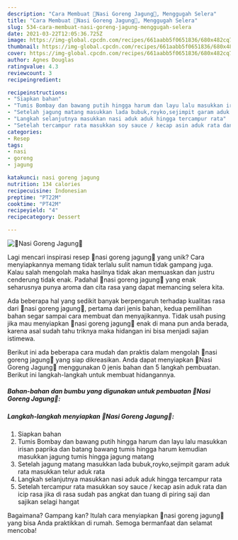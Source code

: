 ```yaml
---
description: "Cara Membuat 💢Nasi Goreng Jagung💢, Menggugah Selera"
title: "Cara Membuat 💢Nasi Goreng Jagung💢, Menggugah Selera"
slug: 534-cara-membuat-nasi-goreng-jagung-menggugah-selera
date: 2021-03-22T12:05:36.725Z
image: https://img-global.cpcdn.com/recipes/661aabb5f0651836/680x482cq70/💢nasi-goreng-jagung💢-foto-resep-utama.jpg
thumbnail: https://img-global.cpcdn.com/recipes/661aabb5f0651836/680x482cq70/💢nasi-goreng-jagung💢-foto-resep-utama.jpg
cover: https://img-global.cpcdn.com/recipes/661aabb5f0651836/680x482cq70/💢nasi-goreng-jagung💢-foto-resep-utama.jpg
author: Agnes Douglas
ratingvalue: 4.3
reviewcount: 3
recipeingredient:

recipeinstructions:
- "Siapkan bahan"
- "Tumis Bombay dan bawang putih hingga harum dan layu lalu masukkan irisan paprika dan batang bawang tumis hingga harum kemudian masukkan jagung tumis hingga jagung matang"
- "Setelah jagung matang masukkan lada bubuk,royko,sejimpit garam aduk rata masukkan telur aduk rata"
- "Langkah selanjutnya masukkan nasi aduk aduk hingga tercampur rata"
- "Setelah tercampur rata masukkan soy sauce / kecap asin aduk rata dan icip rasa jika di rasa sudah pas angkat dan tuang di piring saji dan sajikan selagi hangat"
categories:
- Resep
tags:
- nasi
- goreng
- jagung

katakunci: nasi goreng jagung 
nutrition: 134 calories
recipecuisine: Indonesian
preptime: "PT22M"
cooktime: "PT42M"
recipeyield: "4"
recipecategory: Dessert

---
```



![💢Nasi Goreng Jagung💢](https://img-global.cpcdn.com/recipes/661aabb5f0651836/680x482cq70/💢nasi-goreng-jagung💢-foto-resep-utama.jpg)

Lagi mencari inspirasi resep 💢nasi goreng jagung💢 yang unik? Cara menyiapkannya memang tidak terlalu sulit namun tidak gampang juga. Kalau salah mengolah maka hasilnya tidak akan memuaskan dan justru cenderung tidak enak. Padahal 💢nasi goreng jagung💢 yang enak seharusnya punya aroma dan cita rasa yang dapat memancing selera kita.



Ada beberapa hal yang sedikit banyak berpengaruh terhadap kualitas rasa dari 💢nasi goreng jagung💢, pertama dari jenis bahan, kedua pemilihan bahan segar sampai cara membuat dan menyajikannya. Tidak usah pusing jika mau menyiapkan 💢nasi goreng jagung💢 enak di mana pun anda berada, karena asal sudah tahu triknya maka hidangan ini bisa menjadi sajian istimewa.


Berikut ini ada beberapa cara mudah dan praktis dalam mengolah 💢nasi goreng jagung💢 yang siap dikreasikan. Anda dapat menyiapkan 💢Nasi Goreng Jagung💢 menggunakan 0 jenis bahan dan 5 langkah pembuatan. Berikut ini langkah-langkah untuk membuat hidangannya.

<!--inarticleads1-->

##### Bahan-bahan dan bumbu yang digunakan untuk pembuatan 💢Nasi Goreng Jagung💢:





<!--inarticleads2-->

##### Langkah-langkah menyiapkan 💢Nasi Goreng Jagung💢:

1. Siapkan bahan
1. Tumis Bombay dan bawang putih hingga harum dan layu lalu masukkan irisan paprika dan batang bawang tumis hingga harum kemudian masukkan jagung tumis hingga jagung matang
1. Setelah jagung matang masukkan lada bubuk,royko,sejimpit garam aduk rata masukkan telur aduk rata
1. Langkah selanjutnya masukkan nasi aduk aduk hingga tercampur rata
1. Setelah tercampur rata masukkan soy sauce / kecap asin aduk rata dan icip rasa jika di rasa sudah pas angkat dan tuang di piring saji dan sajikan selagi hangat




Bagaimana? Gampang kan? Itulah cara menyiapkan 💢nasi goreng jagung💢 yang bisa Anda praktikkan di rumah. Semoga bermanfaat dan selamat mencoba!
